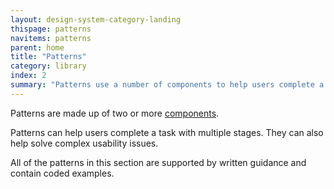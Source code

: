 ```yaml
---
layout: design-system-category-landing
thispage: patterns
navitems: patterns
parent: home
title: "Patterns"
category: library
index: 2
summary: "Patterns use a number of components to help users complete a task or process."
---
```

Patterns are made up of two or more [components](/components/).

Patterns can help users complete a task with multiple stages. They can also help solve complex usability issues.

All of the patterns in this section are supported by written guidance and contain coded examples.
